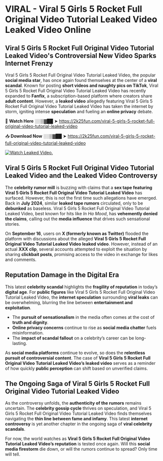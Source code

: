 # VIRAL - Viral 5 Girls 5 Rocket Full Original Video Tutorial Leaked Video Leaked Video Online

## **Viral 5 Girls 5 Rocket Full Original Video Tutorial Leaked Video's Controversial New Video Sparks Internet Frenzy**  

Viral 5 Girls 5 Rocket Full Original Video Tutorial Leaked Video, the popular **social media star**, has once again found themselves at the center of a **viral scandal**. Known for posting **short videos and naughty pics on TikTok**, Viral 5 Girls 5 Rocket Full Original Video Tutorial Leaked Video has recently expanded to **Fanfix**, a subscription-based platform where creators share **adult content**. However, a **leaked video** allegedly featuring Viral 5 Girls 5 Rocket Full Original Video Tutorial Leaked Video has taken the internet by storm, igniting intense **speculation** and fueling an **online privacy** debate.  

🔴 **Watch Here** ░░▒▓██ ➤ https://2k25fun.com/viral-5-girls-5-rocket-full-original-video-tutorial-leaked-video  

📥 **Download Now** ░░▒▓██ ➤ https://2k25fun.com/viral-5-girls-5-rocket-full-original-video-tutorial-leaked-video  

[![Watch Leaked Video.](https://miro.medium.com/v2/resize:fit:828/format:webp/1*cilzJN44JGOrTw9NJCrNHA.gif "Watch Leaked Video")](https://2k25fun.com/viral-5-girls-5-rocket-full-original-video-tutorial-leaked-video)

## **Viral 5 Girls 5 Rocket Full Original Video Tutorial Leaked Video and the Leaked Video Controversy**  

The **celebrity rumor mill** is buzzing with claims that a **sex tape featuring Viral 5 Girls 5 Rocket Full Original Video Tutorial Leaked Video** has surfaced. However, this is not the first time such allegations have emerged. Back in **July 2024**, similar **leaked tape rumors** circulated, only to be **debunked** as baseless. Viral 5 Girls 5 Rocket Full Original Video Tutorial Leaked Video, best known for hits like *In Ha Mood*, has **vehemently denied the claims**, calling out the **media influence** that drives such sensational stories.  

On **September 16**, users on **X (formerly known as Twitter)** flooded the platform with discussions about the alleged **Viral 5 Girls 5 Rocket Full Original Video Tutorial Leaked Video leaked video**. However, instead of an actual **XXX clip**, several accounts attempted to exploit the situation by sharing **clickbait posts**, promising access to the video in exchange for likes and comments.  

## **Reputation Damage in the Digital Era**  

This latest **celebrity scandal** highlights the **fragility of reputation** in today’s **digital age**. For **public figures** like Viral 5 Girls 5 Rocket Full Original Video Tutorial Leaked Video, the **internet speculation** surrounding **viral leaks** can be overwhelming, blurring the line between **entertainment and exploitation**.  

- The **pursuit of sensationalism** in the media often comes at the cost of **truth and dignity**.  
- **Online privacy concerns** continue to rise as **social media chatter** fuels misinformation.  
- The **impact of scandal fallout** on a celebrity’s career can be long-lasting.  

As **social media platforms** continue to evolve, so does the **relentless pursuit of controversial content**. The case of **Viral 5 Girls 5 Rocket Full Original Video Tutorial Leaked Video’s leaked video** serves as a reminder of how quickly **public perception** can shift based on unverified claims.  

## **The Ongoing Saga of Viral 5 Girls 5 Rocket Full Original Video Tutorial Leaked Video**  

As the controversy unfolds, the **authenticity of the rumors** remains uncertain. The **celebrity gossip cycle** thrives on speculation, and Viral 5 Girls 5 Rocket Full Original Video Tutorial Leaked Video finds themselves navigating the **thin line between fame and infamy**. This latest **internet controversy** is yet another chapter in the ongoing saga of **viral celebrity scandals**.  

For now, the world watches as **Viral 5 Girls 5 Rocket Full Original Video Tutorial Leaked Video’s reputation** is tested once again. Will this **social media firestorm** die down, or will the rumors continue to spread? Only time will tell.